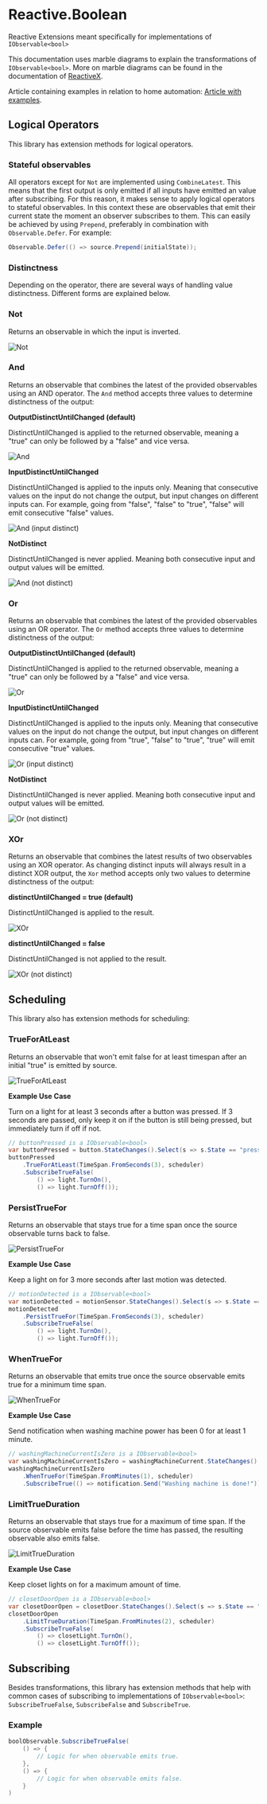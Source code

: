 # Reactive.Boolean

Reactive Extensions meant specifically for implementations of `IObservable<bool>`

This documentation uses marble diagrams to explain the transformations of `IObservable<bool>`. More on marble diagrams can be found in the documentation of [ReactiveX](https://reactivex.io/documentation/observable.html).

Article containing examples in relation to home automation: [Article with examples](https://dev.to/devjaspernl/supercharging-home-assistant-automations-initial-states-and-boolean-logic-for-netdaemon-rx-3bd5).

## Logical Operators

This library has extension methods for logical operators.

### Stateful observables
All operators except for `Not` are implemented using `CombineLatest`. This means that the first output is only emitted if all inputs have emitted an value after subscribing. For this reason, it makes sense to apply logical operators to stateful observables. In this context these are observables that emit their current state the moment an observer subscribes to them. This can easily be achieved by using `Prepend`, preferably in combination with `Observable.Defer`. For example:
```csharp
Observable.Defer(() => source.Prepend(initialState));
```

### Distinctness
Depending on the operator, there are several ways of handling value distinctness. Different forms are explained below.

### Not

Returns an observable in which the input is inverted.

![Not](docs/img/Not.png)

### And

Returns an observable that combines the latest of the provided observables using an AND operator.
The `And` method accepts three values to determine distinctness of the output:

**OutputDistinctUntilChanged (default)**

DistinctUntilChanged is applied to the returned observable, meaning a "true" can only be followed by a "false" and vice versa.

![And](docs/img/And.png)

**InputDistinctUntilChanged**

DistinctUntilChanged is applied to the inputs only. Meaning that consecutive values on the input do not change the output, but input changes on different inputs can. For example, going from "false", "false" to "true", "false" will emit consecutive "false" values.

![And (input distinct)](docs/img/And%20(input%20distinct).png)

**NotDistinct**

DistinctUntilChanged is never applied. Meaning both consecutive input and output values will be emitted.

![And (not distinct)](docs/img/And%20(not%20distinct).png)

### Or

Returns an observable that combines the latest of the provided observables using an OR operator.
The `Or` method accepts three values to determine distinctness of the output:

**OutputDistinctUntilChanged (default)**

DistinctUntilChanged is applied to the returned observable, meaning a "true" can only be followed by a "false" and vice versa.

![Or](docs/img/Or.png)

**InputDistinctUntilChanged**

DistinctUntilChanged is applied to the inputs only. Meaning that consecutive values on the input do not change the output, but input changes on different inputs can. For example, going from "true", "false" to "true", "true" will emit consecutive "true" values.

![Or (input distinct)](docs/img/Or%20(input%20distinct).png)

**NotDistinct**

DistinctUntilChanged is never applied. Meaning both consecutive input and output values will be emitted.

![Or (not distinct)](docs/img/Or%20(not%20distinct).png)

### XOr

Returns an observable that combines the latest results of two observables using an XOR operator.
As changing distinct inputs will always result in a distinct XOR output, the `Xor` method accepts only two values to determine distinctness of the output:

**distinctUntilChanged = true (default)**

DistinctUntilChanged is applied to the result.

![XOr](docs/img/XOr.png)

**distinctUntilChanged = false**

DistinctUntilChanged is not applied to the result.

![XOr (not distinct)](docs/img/XOr%20(not%20distinct).png)

## Scheduling

This library also has extension methods for scheduling:

### TrueForAtLeast

Returns an observable that won't emit false for at least timespan after an initial "true" is emitted by source.

![TrueForAtLeast](docs/img/TrueForAtLeast.png)

**Example Use Case**

Turn on a light for at least 3 seconds after a button was pressed. If 3 seconds are passed, only keep it on if the button is still being pressed, but immediately turn if off if not.
```csharp
// buttonPressed is a IObservable<bool>
var buttonPressed = button.StateChanges().Select(s => s.State == "pressed");
buttonPressed
    .TrueForAtLeast(TimeSpan.FromSeconds(3), scheduler)
    .SubscribeTrueFalse(
        () => light.TurnOn(),
        () => light.TurnOff());
```

### PersistTrueFor

Returns an observable that stays true for a time span once the source observable turns back to false.

![PersistTrueFor](docs/img/PersistTrueFor.png)

**Example Use Case**

Keep a light on for 3 more seconds after last motion was detected.
```csharp
// motionDetected is a IObservable<bool>
var motionDetected = motionSensor.StateChanges().Select(s => s.State == "motion detected");
motionDetected
    .PersistTrueFor(TimeSpan.FromSeconds(3), scheduler)
    .SubscribeTrueFalse(
        () => light.TurnOn(),
        () => light.TurnOff());
```

### WhenTrueFor

Returns an observable that emits true once the source observable emits true for a minimum time span.

![WhenTrueFor](docs/img/WhenTrueFor.png)

**Example Use Case**

Send notification when washing machine power has been 0 for at least 1 minute.
```csharp
// washingMachineCurrentIsZero is a IObservable<bool>
var washingMachineCurrentIsZero = washingMachineCurrent.StateChanges().Select(s => s.State == 0);
washingMachineCurrentIsZero
    .WhenTrueFor(TimeSpan.FromMinutes(1), scheduler)
    .SubscribeTrue(() => notification.Send("Washing machine is done!"));
```

### LimitTrueDuration

Returns an observable that stays true for a maximum of time span. If the source observable emits false before the time has passed, the resulting observable also emits false.

![LimitTrueDuration](docs/img/LimitTrueDuration.png)

**Example Use Case**

Keep closet lights on for a maximum amount of time.
```csharp
// closetDoorOpen is a IObservable<bool>
var closetDoorOpen = closetDoor.StateChanges().Select(s => s.State == "open");
closetDoorOpen
    .LimitTrueDuration(TimeSpan.FromMinutes(2), scheduler)
    .SubscribeTrueFalse(
        () => closetLight.TurnOn(),
        () => closetLight.TurnOff());
```

## Subscribing

Besides transformations, this library has extension methods that help with common cases of subscribing to implementations of `IObservable<bool>`: `SubscribeTrueFalse`, `SubscribeFalse` and `SubscribeTrue`.

### Example

```cs
boolObservable.SubscribeTrueFalse(
    () => {
        // Logic for when observable emits true.
    },
    () => {
        // Logic for when observable emits false.
    }
)
```